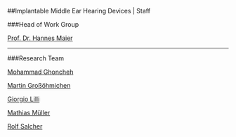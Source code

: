 ##Implantable Middle Ear Hearing Devices | Staff

###Head of Work Group   															
																						
[Prof. Dr. Hannes Maier](staff/HMA.html "Prof. Dr. phil. nat. Hannes Maier")	
														
---

###Research Team

[Mohammad Ghoncheh](staff/MGH.html "Mohammad Ghoncheh")

[Martin Großöhmichen](staff/MGR.html "Martin Großöhmichen")
 
[Giorgio Lilli](staff/GLI.html "Giorgio Lilli")
	
[Mathias Müller](staff/MMU.html "Mathias Müller ")
		
[Rolf Salcher](staff/RSA.html "Rolf Salcher")





 




